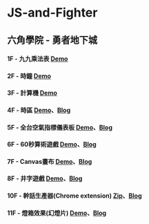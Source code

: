 # JS-and-Fighter

## 六角學院 - 勇者地下城

#### 1F - 九九乘法表 <a href="https://rexhung0302.github.io/JS-and-Fighter/JS-and-Fighter-1F/index.html">Demo</a>

#### 2F - 時鐘 <a href="https://rexhung0302.github.io/JS-and-Fighter/JS-and-Fighter-2F/clock.html">Demo</a>

#### 3F - 計算機 <a href="https://rexhung0302.github.io/JS-and-Fighter/JS-and-Fighter-3F/index.html">Demo</a>

#### 4F - 時區 <a href="https://rexhung0302.github.io/JS-and-Fighter/JS-and-Fighter-4F/index.html">Demo</a>、<a href="https://medium.com/@zehung860486/hero-of-underground-%E5%9C%B0%E4%B8%8B%E5%9F%8E-4f-world-clock-%E5%90%84%E5%9C%8B%E6%99%82%E5%8D%80-2356786f3dfa">Blog</a>

#### 5F - 全台空氣指標儀表板 <a href="https://rexhung0302.github.io/JS-and-Fighter/JS-and-Fighter-5F/index.html">Demo</a>、<a href="https://medium.com/@zehung860486/hero-of-underground-%E5%9C%B0%E4%B8%8B%E5%9F%8E-5f-aqi-%E5%85%A8%E5%8F%B0%E7%A9%BA%E6%B0%A3%E6%8C%87%E6%A8%99%E5%84%80%E8%A1%A8%E6%9D%BF-c060fbe58454">Blog</a>

#### 6F - 60秒算術遊戲 <a href="https://rexhung0302.github.io/JS-and-Fighter/JS-and-Fighter-6F/index.html">Demo</a>、<a href="https://medium.com/@zehung860486/hero-of-underground-%E5%9C%B0%E4%B8%8B%E5%9F%8E-6f-seconds-challenge-%E5%80%92%E6%95%B8%E9%81%8A%E6%88%B2-f71c0b680fdb">Blog</a>

#### 7F - Canvas畫布 <a href="https://rexhung0302.github.io/JS-and-Fighter/JS-and-Fighter-7F/index.html">Demo</a>、<a href="https://medium.com/@zehung860486/hero-of-underground-%E5%9C%B0%E4%B8%8B%E5%9F%8E-7f-canvas-%E7%95%AB%E6%9D%BF-fca0a17ae652">Blog</a>

#### 8F - 井字遊戲 <a href="https://rexhung0302.github.io/JS-and-Fighter/JS-and-Fighter-8F/dist/index.html">Demo</a>、<a href="https://medium.com/@zehung860486/hero-of-underground-%E5%9C%B0%E4%B8%8B%E5%9F%8E-8f-tic-tac-toe-%E4%BA%95%E5%AD%97%E9%81%8A%E6%88%B2-e5b3d95dd2cb">Blog</a>

#### 10F - 幹話生產器(Chrome extension) <a href="https://drive.google.com/file/d/1FBsq1g7ztFDNLX6OwiKKJCiiQxwuUFHE/view">Zip</a>、<a href="https://medium.com/@zehung860486/hero-of-underground-%E5%9C%B0%E4%B8%8B%E5%9F%8E-10f-chrome-extension-%E5%B9%B9%E8%A9%B1%E7%94%9F%E7%94%A2%E5%99%A8-7c9f36a68bc7">Blog</a>

#### 11F - 燈箱效果(幻燈片) <a href="https://rexhung0302.github.io/JS-and-Fighter/JS-and-Fighter-11F/html/index.html">Demo</a>、<a href="https://medium.com/@zehung860486/hero-of-underground-%E5%9C%B0%E4%B8%8B%E5%9F%8E-11f-lightbox-%E7%87%88%E7%AE%B1%E6%95%88%E6%9E%9C-6d4a3a0838d3">Blog</a>
